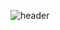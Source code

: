![header](https://capsule-render.vercel.app/api?type=waving&color=auto&height=300&section=header&text=Hello,World!%20render&fontSize=90&animation=fadeIn&fontAlignY=38&desc=Decorate%20GitHub%20Profile%20or%20any%20Repo%20like%20me!&descAlignY=51&descAlign=62)
